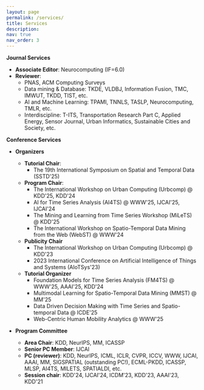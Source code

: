 ```yaml
---
layout: page
permalink: /services/
title: Services
description: 
nav: true
nav_order: 3
---
```



**Journal Services**
- **Associate Editor**: Neurocomputing (IF=6.0)
- **Reviewer**:
  - PNAS, ACM Computing Surveys
  - Data mining & Database: TKDE, VLDBJ, Information Fusion, TMC, IMWUT, TKDD, TIST, etc.
  - AI and Machine Learning: TPAMI, TNNLS, TASLP, Neurocomputing, TMLR, etc.
  - Interdiscipline: T-ITS, Transportation Research Part C, Applied Energy, Sensor Journal, Urban Informatics, Sustainable Cities and Society, etc.


**Conference Services**
- **Organizers**
  - **Tutorial Chair**:
    - The 19th International Symposium on Spatial and Temporal Data (SSTD'25)
  - **Program Chair**:
    - The International Workshop on Urban Computing (Urbcomp) @ KDD'25, KDD'24 
    - AI for Time Series Analysis (AI4TS) @ WWW'25, IJCAI'25, IJCAI'24
    - The Mining and Learning from Time Series Workshop (MiLeTS) @ KDD'25
    - The International Workshop on Spatio-Temporal Data Mining from the Web (WebST) @ WWW'24
  - **Publicity Chair**
    - The International Workshop on Urban Computing (Urbcomp) @ KDD'23
    - 2023 International Conference on Artificial Intelligence of Things and Systems (AIoTSys'23)
  - **Tutorial Organizer**
    - Foundation Models for Time Series Analysis (FM4TS) @ WWW'25, AAAI'25, KDD'24
    - Multimodal Learning for Spatio-Temporal Data Mining (MMST) @ MM'25
    - Data Driven Decision Making with Time Series and Spatio-temporal Data @ ICDE'25
    - Web-Centric Human Mobility Analytics @ WWW'25


- **Program Committee**
  - **Area Chair**: KDD, NeurIPS, MM, ICASSP
  - **Senior PC Member**: IJCAI 
  - **PC (reviewer)**: KDD, NeurIPS, ICML, ICLR, CVPR, ICCV, WWW, IJCAI, AAAI, MM, SIGSPATIAL (outstanding PC!), ECML-PKDD, ICASSP, MLSP, AI4TS, MILETS, SPATIALDI, etc.
  - **Session chair**: KDD'24, IJCAI'24, ICDM'23, KDD'23, AAAI'23, KDD'21